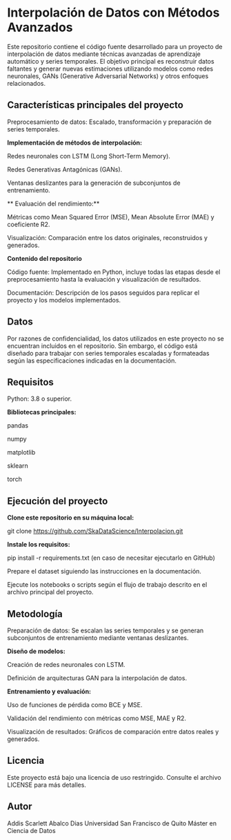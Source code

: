# Interpolación de Datos con Métodos Avanzados

Este repositorio contiene el código fuente desarrollado para un proyecto de interpolación de datos mediante técnicas avanzadas de aprendizaje automático y series temporales. El objetivo principal es reconstruir datos faltantes y generar nuevas estimaciones utilizando modelos como redes neuronales, GANs (Generative Adversarial Networks) y otros enfoques relacionados.

## Características principales del proyecto

Preprocesamiento de datos: Escalado, transformación y preparación de series temporales.

**Implementación de métodos de interpolación:**

Redes neuronales con LSTM (Long Short-Term Memory).

Redes Generativas Antagónicas (GANs).

Ventanas deslizantes para la generación de subconjuntos de entrenamiento.

** Evaluación del rendimiento:**

Métricas como Mean Squared Error (MSE), Mean Absolute Error (MAE) y coeficiente R2.

Visualización: Comparación entre los datos originales, reconstruidos y generados.

**Contenido del repositorio**

Código fuente: Implementado en Python, incluye todas las etapas desde el preprocesamiento hasta la evaluación y visualización de resultados.

Documentación: Descripción de los pasos seguidos para replicar el proyecto y los modelos implementados.

## Datos

Por razones de confidencialidad, los datos utilizados en este proyecto no se encuentran incluidos en el repositorio. Sin embargo, el código está diseñado para trabajar con series temporales escaladas y formateadas según las especificaciones indicadas en la documentación.

## Requisitos

Python: 3.8 o superior.

**Bibliotecas principales:**

pandas

numpy

matplotlib

sklearn

torch

## Ejecución del proyecto

**Clone este repositorio en su máquina local:**

git clone https://github.com/SkaDataScience/Interpolacion.git

**Instale los requisitos:**

pip install -r requirements.txt (en caso de necesitar ejecutarlo en GitHub)

Prepare el dataset siguiendo las instrucciones en la documentación.

Ejecute los notebooks o scripts según el flujo de trabajo descrito en el archivo principal del proyecto.

## Metodología

Preparación de datos: Se escalan las series temporales y se generan subconjuntos de entrenamiento mediante ventanas deslizantes.

**Diseño de modelos:**

Creación de redes neuronales con LSTM.

Definición de arquitecturas GAN para la interpolación de datos.

**Entrenamiento y evaluación:**

Uso de funciones de pérdida como BCE y MSE.

Validación del rendimiento con métricas como MSE, MAE y R2.

Visualización de resultados: Gráficos de comparación entre datos reales y generados.


## Licencia

Este proyecto está bajo una licencia de uso restringido. Consulte el archivo LICENSE para más detalles.

## Autor

Addis Scarlett Abalco Dias
Universidad San Francisco de Quito
Máster en Ciencia de Datos
